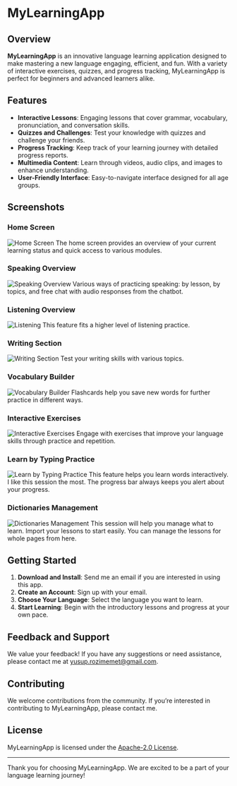 # MyLearningApp

## Overview

**MyLearningApp** is an innovative language learning application designed to make mastering a new language engaging, efficient, and fun. With a variety of interactive exercises, quizzes, and progress tracking, MyLearningApp is perfect for beginners and advanced learners alike.

## Features

- **Interactive Lessons**: Engaging lessons that cover grammar, vocabulary, pronunciation, and conversation skills.
- **Quizzes and Challenges**: Test your knowledge with quizzes and challenge your friends.
- **Progress Tracking**: Keep track of your learning journey with detailed progress reports.
- **Multimedia Content**: Learn through videos, audio clips, and images to enhance understanding.
- **User-Friendly Interface**: Easy-to-navigate interface designed for all age groups.

## Screenshots

### Home Screen
![Home Screen](Screenshot%20(2358).png)
The home screen provides an overview of your current learning status and quick access to various modules.

### Speaking Overview
![Speaking Overview](Screenshot%20(2359).png)
Various ways of practicing speaking: by lesson, by topics, and free chat with audio responses from the chatbot.

### Listening Overview
![Listening](Screenshot%20(2360).png)
This feature fits a higher level of listening practice.

### Writing Section
![Writing Section](Screenshot%20(2361).png)
Test your writing skills with various topics.

### Vocabulary Builder
![Vocabulary Builder](Screenshot%20(2362).png)
Flashcards help you save new words for further practice in different ways.

### Interactive Exercises
![Interactive Exercises](Screenshot%20(2363).png)
Engage with exercises that improve your language skills through practice and repetition.

### Learn by Typing Practice
![Learn by Typing Practice](Screenshot%20(2364).png)
This feature helps you learn words interactively. I like this session the most. The progress bar always keeps you alert about your progress.

### Dictionaries Management
![Dictionaries Management](Screenshot%20(2365).png)
This session will help you manage what to learn. Import your lessons to start easily. You can manage the lessons for whole pages from here.

## Getting Started

1. **Download and Install**: Send me an email if you are interested in using this app. 
2. **Create an Account**: Sign up with your email.
3. **Choose Your Language**: Select the language you want to learn.
4. **Start Learning**: Begin with the introductory lessons and progress at your own pace.

## Feedback and Support

We value your feedback! If you have any suggestions or need assistance, please contact me at [yusup.rozimemet@gmail.com](mailto:yusup.rozimemet@gmail.com).

## Contributing

We welcome contributions from the community. If you’re interested in contributing to MyLearningApp, please contact me.

## License

MyLearningApp is licensed under the [Apache-2.0 License](LICENSE).

---

Thank you for choosing MyLearningApp. We are excited to be a part of your language learning journey!
